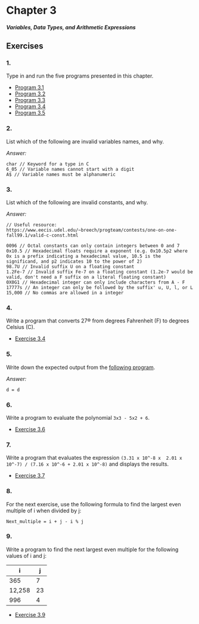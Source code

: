 # Chapter 3
#### *Variables, Data Types, and Arithmetic Expressions*

## Exercises

### 1.

Type in and run the five programs presented in this chapter.

- [Program 3.1](program-3-1.c)
- [Program 3.2](program-3-2.c)
- [Program 3.3](program-3-3.c)
- [Program 3.4](program-3-4.c)
- [Program 3.5](program-3-5.c)

### 2.

List which of the following are invalid variables names, and why.

*Answer:*
```
char // Keyword for a type in C
6_05 // Variable names cannot start with a digit
A$ // Variable names must be alphanumeric
```

### 3.

List which of the following are invalid constants, and why.

*Answer:*
```
// Useful resource: https://www.eecis.udel.edu/~breech/progteam/contests/one-on-one-fall99.1/valid-c-const.html

0096 // Octal constants can only contain integers between 0 and 7
0x10.5 // Hexadecimal floats require a exponent (e.g. 0x10.5p2 where 0x is a prefix indicating a hexadecimal value, 10.5 is the significand, and p2 indicates 10 to the power of 2)
98.7U // Invalid suffix U on a floating constant
1.2Fe-7 // Invalid suffix Fe-7 on a floating constant (1.2e-7 would be valid, don't need a F suffix on a literal floating constant)
0X0G1 // Hexadecimal integer can only include characters from A - F
17777s // An integer can only be followed by the suffix' u, U, l, or L
15,000 // No commas are allowed in a integer
```

### 4.

Write a program that converts 27® from degrees Fahrenheit (F) to degrees Celsius (C).

- [Exercise 3.4](exercise-3-4.c)

### 5.

Write down the expected output from the [following program](exercise-3-5.c).

*Answer:*
```
d = d
```

### 6.

Write a program to evaluate the polynomial `3x3 - 5x2 + 6`.

- [Exercise 3.6](exercise-3-6.c)

### 7.

Write a program that evaluates the expression `(3.31 x 10^-8 x  2.01 x 10^-7) / (7.16 x 10^-6 + 2.01 x 10^-8)` and displays the results.

- [Exercise 3.7](exercise-3-7.c)

### 8.

For the next exercise, use the following formula to find the largest even multiple of i when divided by j:

```
Next_multiple = i + j - i % j
```

### 9.

Write a program to find the next largest even multiple for the following values of i and j:

|    i   |   j   |
| ------ | ----- |
|   365  |   7   |
| 12,258 |   23  |
|   996  |   4   |

- [Exercise 3.9](exercise-3-9.c)

